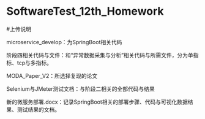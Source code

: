 # SoftwareTest_12th_Homework

#上传说明

microservice_develop：为SpringBoot相关代码

阶段四相关代码与文件：和“异常数据采集与分析”相关代码与所需文件，分为单指标、tcp与多指标。

MODA_Paper_V2：所选择复现的论文

Selenium与JMeter测试文档：与阶段二相关的全部代码与结果

新的微服务部署.docx：记录SpringBoot相关的部署步骤、代码与可视化数据结果、测试结果的文档。
